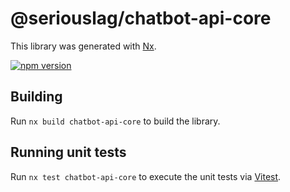 # @seriouslag/chatbot-api-core

This library was generated with [Nx](https://nx.dev).

[![npm version](https://badge.fury.io/js/@seriouslag%2Fchatbot-api-core.svg)](https://badge.fury.io/js/@seriouslag%2Fchatbot-api-core)

## Building

Run `nx build chatbot-api-core` to build the library.

## Running unit tests

Run `nx test chatbot-api-core` to execute the unit tests via [Vitest](https://vitest.dev/).
